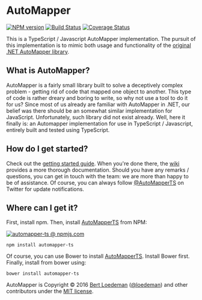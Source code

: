 # AutoMapper
[![NPM version][npm-image]][npm-url] [![Build Status][travis-image]][travis-url] [![Coverage Status][coveralls-image]][coveralls-url]

This is a TypeScript / Javascript AutoMapper implementation. The pursuit of this implementation is to mimic both usage and functionality of the [original .NET AutoMapper library](https://github.com/AutoMapper/AutoMapper).

## What is AutoMapper?
AutoMapper is a fairly small library built to solve a deceptively complex problem - getting rid of code that mapped one object to another. This type of code is rather dreary and boring to write, so why not use a tool to do it for us?
Since most of us already are familiar with AutoMapper in .NET, our belief was there should be an somewhat similar implementation for JavaScript. Unfortunately, such library did not exist already. Well, here it finally is: an Automapper
implementation for use in TypeScript / Javascript, entirely built and tested using TypeScript.

## How do I get started?
Check out the [getting started guide](https://github.com/loedeman/AutoMapper/wiki/Getting-started). When you're done there, the [wiki](https://github.com/loedeman/AutoMapper/wiki) provides a more thorough documentation. Should you have any remarks / questions, you can get in touch with the team: we are more than happy to be of assistance. Of course, you can always follow [@AutoMapperTS](https://twitter.com/AutomapperTS) on Twitter for update notifications.

## Where can I get it?
First, install npm. Then, install [AutoMapperTS](https://www.npmjs.com/package/automapper-ts) from NPM:

[![automapper-ts @ npmjs.com](https://nodei.co/npm/automapper-ts.png?downloads=true&downloadRank=true&stars=true)](https://www.npmjs.com/package/automapper-ts)

	npm install automapper-ts

Of course, you can use Bower to install [AutoMapperTS](http://bower.io/search/?q=automapper-ts). Install Bower first. Finally, install from bower using:

	bower install automapper-ts

AutoMapper is Copyright &copy; 2016 [Bert Loedeman](http://dotbert.loedeman.nl) ([@loedeman](https://twitter.com/loedeman)) and other contributors under the [MIT license](LICENSE).

[npm-url]: https://npmjs.org/package/automapper-ts
[npm-image]: https://img.shields.io/npm/v/automapper-ts.svg?style=flat-square

[travis-url]: http://travis-ci.org/loedeman/AutoMapper
[travis-image]: https://img.shields.io/travis/loedeman/AutoMapper/master.svg?style=flat-square

[coveralls-url]: https://coveralls.io/r/loedeman/AutoMapper
[coveralls-image]: https://img.shields.io/coveralls/loedeman/AutoMapper/master.svg?style=flat-square
